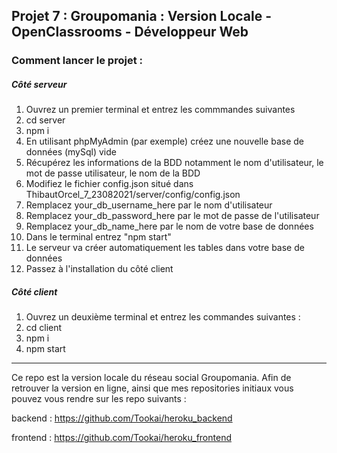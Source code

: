 ## Projet 7 : Groupomania : Version Locale - OpenClassrooms - Développeur Web

### Comment lancer le projet :

##### Côté serveur
1. Ouvrez un premier terminal et entrez les commmandes suivantes
2. cd server
3. npm i
4. En utilisant phpMyAdmin (par exemple) créez une nouvelle base de données (mySql) vide
5. Récupérez les informations de la BDD notamment le nom d'utilisateur, le mot de passe utilisateur, le nom de la BDD
6. Modifiez le fichier config.json situé dans ThibautOrcel_7_23082021/server/config/config.json
7. Remplacez your_db_username_here par le nom d'utilisateur
8. Remplacez your_db_password_here par le mot de passe de l'utilisateur
9. Remplacez your_db_name_here par le nom de votre base de données
10. Dans le terminal entrez "npm start"
11. Le serveur va créer automatiquement les tables dans votre base de données
12. Passez à l'installation du côté client

##### Côté client
1. Ouvrez un deuxième terminal et entrez les commandes suivantes :
2. cd client
3. npm i
4. npm start


<hr/>

Ce repo est la version locale du réseau social Groupomania. Afin de retrouver la version en ligne, ainsi que mes repositories initiaux vous pouvez vous rendre sur les repo suivants : 

backend : https://github.com/Tookai/heroku_backend

frontend : https://github.com/Tookai/heroku_frontend

